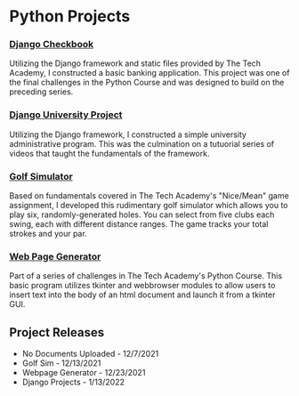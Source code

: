 # Python Projects

### [Django Checkbook](https://github.com/taylor-peters/Django_Checkbook)
Utilizing the Django framework and static files provided by The Tech Academy, I constructed a basic banking application.  This project was one of the final challenges in the Python Course and was designed to build on the preceding series.

### [Django University Project](https://github.com/taylor-peters/DjangoUniversity)
Utilizing the Django framework, I constructed a simple university administrative program.  This was the culmination on a tutuorial series of videos that taught the fundamentals of the framework.

### [Golf Simulator](https://github.com/taylor-peters/Python-Projects/commit/803c0541b9fbeb8f5f7beaa37835996d27062324)
Based on fundamentals covered in The Tech Academy's "Nice/Mean" game assignment, I developed this rudimentary golf simulator which allows you to play six, randomly-generated holes.  You can select from five clubs each swing, each with different distance ranges.  The game tracks your total strokes and your par. 

### [Web Page Generator](https://github.com/taylor-peters/Python-Projects/commit/524bbd8421bddd6366e205d6dd0e84f42819e24f)
Part of a series of challenges in The Tech Academy's Python Course.  This basic program utilizes tkinter and webbrowser modules to allow users to insert text into the body of an html document and launch it from a tkinter GUI.  

## Project Releases

- No Documents Uploaded - 12/7/2021
- Golf Sim - 12/13/2021
- Webpage Generator - 12/23/2021
- Django Projects - 1/13/2022
